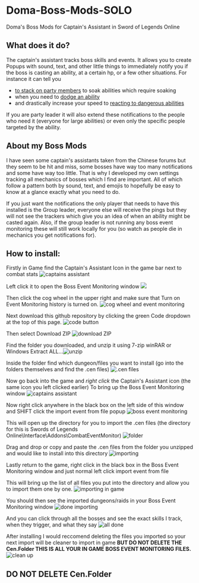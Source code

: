# Doma-Boss-Mods-SOLO
Doma's Boss Mods for Captain's Assistant in Sword of Legends Online

## What does it do?
The captain's assistant tracks boss skills and events. It allows you to create Popups with sound, text, and other little things to immediately notify you if the boss is casting an ability, at a certain hp, or a few other situations.
For instance it can tell you 
- [to stack on party members](https://i.imgur.com/Zf8Aojv.gif) to soak abilities which require soaking
- when you need to [dodge an ability](https://i.imgur.com/MqWRB07.gif)
- and drastically increase your speed to [reacting to dangerous abilities](https://i.imgur.com/TrVJbWd.gif)

If you are party leader it will also extend these notifications to the people who need it (everyone for large abilities) or even only the specific people targeted by the ability.

## About my Boss Mods
I have seen some captain's assistants taken from the Chinese forums but they seem to be hit and miss, some bosses have way too many notifications and some have way too little.
That is why I developed my own settings tracking all mechanics of bosses which I find are important. 
All of which follow a pattern both by sound, text, and emojis to hopefully be easy to know at a glance exactly what you need to do.

If you just want the notifications the only player that needs to have this installed is the Group leader, everyone else will receive the pings but they will not see the trackers which give you an idea of when an ability might be casted again.
Also, if the group leader is not running any boss event monitoring these will still work locally for you (so watch as people die in mechanics you get notifications for).

## How to install:
Firstly in Game find the Captain's Assistant Icon in the game bar next to combat stats ![captains assistant](https://i.imgur.com/LrWxaMC.png)

Left click it to open the Boss Event Monitoring window
  <img src="https://i.imgur.com/Foj8P5D.png">

Then click the cog wheel in the upper right and make sure that Turn on Event Monitoring history is turned on. ![cog wheel and event monitoring](https://i.imgur.com/sc28uTn.png)

Next download this github repository by clicking the green Code dropdown at the top of this page. ![code button](https://i.imgur.com/ZJW04Ko.png)

Then select Download ZIP ![download ZIP](https://i.imgur.com/ztAZstz.png)

Find the folder you downloaded, and unzip it using 7-zip winRAR or Windows Extract ALL...![unzip](https://i.imgur.com/0x3a5c7.png)

Inside the folder find which dungeon/files you want to install (go into the folders themselves and find the .cen files) ![.cen files](https://i.imgur.com/OJrIGeP.png)

Now go back into the game and *right click* the Captain's Assistant icon (the same icon you left clicked earlier) To bring up the Boss Event Monitoring window ![captains assistant](https://i.imgur.com/LrWxaMC.png)

Now right click anywhere in the black box on the left side of this window and SHIFT click the import event from file popup ![boss event monitoring](https://i.imgur.com/SmXsnWY.png)

This will open up the directory for you to import the .cen files (the directory for this is Swords of Legends Online\Interface\Addons\CombatEventMonitor) ![folder](https://i.imgur.com/5AFYKpH.png)

Drag and drop or copy and paste the .cen files from the folder you unzipped and would like to install into this directory ![importing](https://i.imgur.com/Jg8u9zY.png)

Lastly return to the game, right click in the black box in the Boss Event Monitoring window and just normal left click import event from file

This will bring up the list of all files you put into the directory and allow you to import them one by one. ![importing in game](https://i.imgur.com/Iom5AZZ.png)

You should then see the imported dungeons/raids in your Boss Event Monitoring window ![done importing](https://i.imgur.com/x8ICSpK.png)

And you can click through all the bosses and see the exact skills I track, when they trigger, and what they say ![all done](https://i.imgur.com/U7nHw20.png)

After installing I would reccomend deleting the files you imported so your next import will be cleaner to import in game **BUT DO NOT DELETE THE Cen.Folder THIS IS ALL YOUR IN GAME BOSS EVENT MONITORING FILES.**
![clean up](https://i.imgur.com/uXhOJmq.png)

## DO NOT DELETE Cen.Folder

